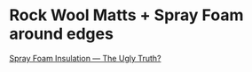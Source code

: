 # Rock Wool Matts + Spray Foam around edges
[Spray Foam Insulation — The Ugly Truth?](https://youtu.be/jYNufQVIFfA)
